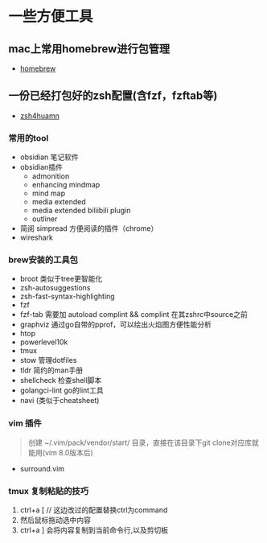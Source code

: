 # 一些方便工具

## mac上常用homebrew进行包管理
- [homebrew](https://brew.sh/)

## 一份已经打包好的zsh配置(含fzf，fzftab等)
- [zsh4huamn](https://github.com/romkatv/zsh4humans)

### 常用的tool 
- obsidian 笔记软件
- obsidian插件
	- admonition
	- enhancing mindmap
	- mind map
	- media extended
	- media extended biliibili plugin
	- outliner
- 简阅 simpread 方便阅读的插件（chrome）
- wireshark

### brew安装的工具包
- broot 类似于tree更智能化
- zsh-autosuggestions
- zsh-fast-syntax-highlighting
- fzf
- fzf-tab 需要加 autoload complint && complint 在其zshrc中source之前
- graphviz 通过go自带的pprof，可以绘出火焰图方便性能分析
- htop
- powerlevel10k
- tmux
- stow 管理dotfiles
- tldr 简约的man手册
- shellcheck 检查shell脚本
- golangci-lint go的lint工具
- navi (类似于cheatsheet)

### vim 插件
> 创建 ~/.vim/pack/vendor/start/ 目录，直接在该目录下git clone对应库就能用(vim 8.0版本后)
- surround.vim

### tmux 复制粘贴的技巧
1. ctrl+a [            // 这边改过的配置替换ctrl为command
2. 然后鼠标拖动选中内容 
3. ctrl+a ]  会将内容复制到当前命令行,以及剪切板 